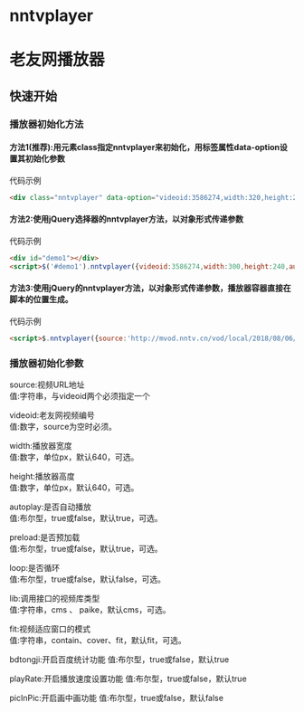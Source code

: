 # nntvplayer
# 老友网播放器

## 快速开始

### 播放器初始化方法
#### 方法1(推荐):用元素class指定nntvplayer来初始化，用标签属性data-option设置其初始化参数
代码示例
```html
<div class="nntvplayer" data-option="videoid:3586274,width:320,height:240,autoplay:true"></div>
```

#### 方法2:使用jQuery选择器的nntvplayer方法，以对象形式传递参数
代码示例
```html
<div id="demo1"></div>
<script>$('#demo1').nntvplayer({videoid:3586274,width:300,height:240,autoplay:false,poster:'http://img.nntv.cn/images/2018-8-6/5OdZ806_1533557854353_bzuMeVN_4.jpg'});</script>
```

#### 方法3:使用jQuery的nntvplayer方法，以对象形式传递参数，播放器容器直接在脚本的位置生成。
代码示例
```html
<script>$.nntvplayer({source:'http://mvod.nntv.cn/vod/local/2018/08/06/5OdZ806_1533557204084_dN2aO3w_2666.mp4',width:300,height:240,autoplay:false,loop:true});</script>
```

### 播放器初始化参数

source:视频URL地址<br>
值:字符串，与videoid两个必须指定一个

videoid:老友网视频编号<br>
值:数字，source为空时必须。

width:播放器宽度<br>
值:数字，单位px，默认640，可选。

height:播放器高度<br>
值:数字，单位px，默认640，可选。

autoplay:是否自动播放<br>
值:布尔型，true或false，默认true，可选。

preload:是否预加载<br>
值:布尔型，true或false，默认true，可选。

loop:是否循环<br>
值:布尔型，true或false，默认false，可选。

lib:调用接口的视频库类型<br>
值:字符串，cms 、 paike，默认cms，可选。

fit:视频适应窗口的模式<br>
值:字符串，contain、cover、fit，默认fit，可选。

bdtongji:开启百度统计功能
值:布尔型，true或false，默认true

playRate:开启播放速度设置功能
值:布尔型，true或false，默认true

picInPic:开启画中画功能
值:布尔型，true或false，默认false
